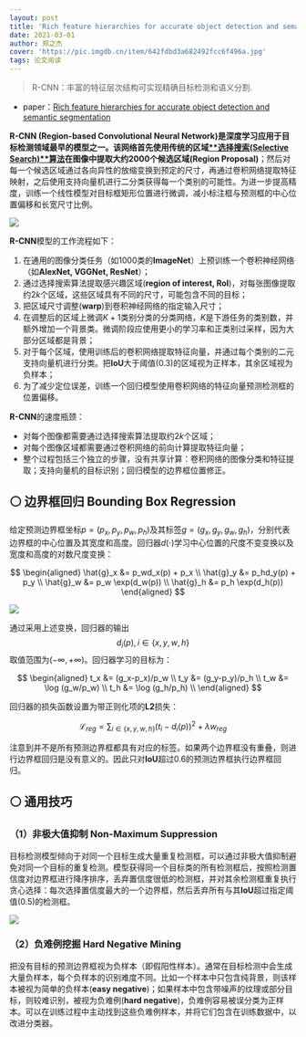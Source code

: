 ```yaml
---
layout: post
title: 'Rich feature hierarchies for accurate object detection and semantic segmentation'
date: 2021-03-01
author: 郑之杰
cover: 'https://pic.imgdb.cn/item/642fdbd3a682492fcc6f496a.jpg'
tags: 论文阅读
---
```


> R-CNN：丰富的特征层次结构可实现精确目标检测和语义分割.

- paper：[Rich feature hierarchies for accurate object detection and semantic segmentation](https://arxiv.org/abs/1311.2524)

**R-CNN (Region-based Convolutional Neural Network)**是深度学习应用于目标检测领域最早的模型之一。该网络首先使用传统的区域[**选择搜索(Selective Search)**算法](https://0809zheng.github.io/2020/05/08/object-detection.html#-%E9%80%89%E6%8B%A9%E6%90%9C%E7%B4%A2%E7%AE%97%E6%B3%95-selective-search)在图像中提取大约$2000$个**候选区域(Region Proposal)**；然后对每一个候选区域通过各向异性的放缩变换到预定的尺寸，再通过卷积网络提取特征映射，之后使用支持向量机进行二分类获得每一个类别的可能性。为进一步提高精度，训练一个线性模型对目标框矩形位置进行微调，减小标注框与预测框的中心位置偏移和长宽尺寸比例。

![](https://pic.imgdb.cn/item/648678031ddac507ccd6f5f5.jpg)

**R-CNN**模型的工作流程如下：
1. 在通用的图像分类任务（如$1000$类的**ImageNet**）上预训练一个卷积神经网络（如**AlexNet, VGGNet, ResNet**）；
2. 通过选择搜索算法提取感兴趣区域(**region of interest, RoI**)，对每张图像提取约$2k$个区域，这些区域具有不同的尺寸，可能包含不同的目标；
3. 把区域尺寸调整(**warp**)到卷积神经网络的指定输入尺寸；
4. 在调整后的区域上微调$K+1$类别分类的分类网络，$K$是下游任务的类别数，并额外增加一个背景类。微调阶段应使用更小的学习率和正类别过采样，因为大部分区域都是背景；
5. 对于每个区域，使用训练后的卷积网络提取特征向量，并通过每个类别的二元支持向量机进行分类。把**IoU**大于阈值($0.3$)的区域视为正样本，其余区域视为负样本；
6. 为了减少定位误差，训练一个回归模型使用卷积网络的特征向量预测检测框的位置偏移。

**R-CNN**的速度瓶颈：
- 对每个图像都需要通过选择搜索算法提取约$2k$个区域；
- 对每个图像区域都需要通过卷积网络的前向计算提取特征向量；
- 整个过程包括三个独立的步骤，没有共享计算：卷积网络的图像分类和特征提取；支持向量机的目标识别；回归模型的边界框位置修正。

## ⚪ 边界框回归 Bounding Box Regression

给定预测边界框坐标$p=(p_x,p_y,p_w,p_h)$及其标签$g=(g_x,g_y,g_w,g_h)$，分别代表边界框的中心位置及其宽度和高度。回归器$d(\cdot)$学习中心位置的尺度不变变换以及宽度和高度的对数尺度变换：

$$
\begin{aligned}
\hat{g}_x &= p_wd_x(p) + p_x \\
\hat{g}_y &= p_hd_y(p) + p_y \\
\hat{g}_w &= p_w \exp(d_w(p)) \\
\hat{g}_h &= p_h \exp(d_h(p))
\end{aligned}
$$

![](https://pic.imgdb.cn/item/64867ddd1ddac507ccde920e.jpg)

通过采用上述变换，回归器的输出$$d_i(p),i\in \{x,y,w,h\}$$取值范围为$(-\infty,+\infty)$。回归器学习的目标为：

$$
\begin{aligned}
t_x &= (g_x-p_x)/p_w \\
t_y &= (g_y-p_y)/p_h \\
t_w &= \log (g_w/p_w) \\
t_h &= \log (g_h/p_h) \\
\end{aligned}
$$

回归器的损失函数设置为带正则化项的**L2**损失：

$$
\mathcal{L}_{reg} = \sum_{i \in \{x,y,w,h\}} (t_i-d_i(p))^2 + \lambda w_{reg}
$$

注意到并不是所有预测边界框都具有对应的标签。如果两个边界框没有重叠，则进行边界框回归是没有意义的。因此只对**IoU**超过$0.6$的预测边界框执行边界框回归。

## ⚪ 通用技巧

### （1）非极大值抑制 Non-Maximum Suppression

目标检测模型倾向于对同一个目标生成大量重复检测框，可以通过非极大值抑制避免对同一个目标的重复检测。模型获得同一个目标类的所有检测框后，按照检测置信度对边界框进行降序排序，丢弃置信度很低的检测框，并对其余检测框重复执行贪心选择：每次选择置信度最大的一个边界框，然后丢弃所有与其**IoU**超过指定阈值($0.5$)的检测框。

![](https://pic.imgdb.cn/item/6486807d1ddac507cce2cabf.jpg)

### （2）负难例挖掘 Hard Negative Mining

把没有目标的预测边界框视为负样本（即假阳性样本）。通常在目标检测中会生成大量负样本，每个负样本的识别难度不同。比如一个样本中只包含纯背景，则该样本被视为简单的负样本(**easy negative**)；如果样本中包含带噪声的纹理或部分目标，则较难识别，被视为负难例(**hard negative**)，负难例容易被误分类为正样本。可以在训练过程中主动找到这些负难例样本，并将它们包含在训练数据中，以改进分类器。
